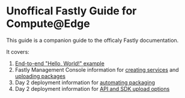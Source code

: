# Unoffical Fastly Guide for Compute@Edge

This guide is a companion guide to the officaly Fastly documentation.

It covers:

1. [End-to-end "Hello, World!" example](https://grokify.github.io/fastly-guide-compute/compute/quickstart_javascript/)
1. Fastly Management Console information for [creating services](https://grokify.github.io/fastly-guide-compute/basics/service/) and [uploading packages](https://grokify.github.io/fastly-guide-compute/compute/uploading_and_activation/)
1. Day 2 deployment information for [automating packaging](https://grokify.github.io/fastly-guide-compute/compute/packaging/)
2. Day 2 deployment information for [API and SDK upload options](https://grokify.github.io/fastly-guide-compute/compute/uploading_and_activation/)